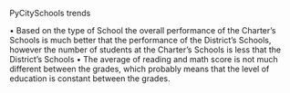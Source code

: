 PyCitySchools trends

•	Based on the type of School the overall performance of the Charter’s Schools is much better that the performance of the District’s Schools, however the number of students at the Charter’s Schools is less that the District’s Schools
•	The average of reading and math score is not much different between the grades, which probably means that the level of education is constant between the grades.

